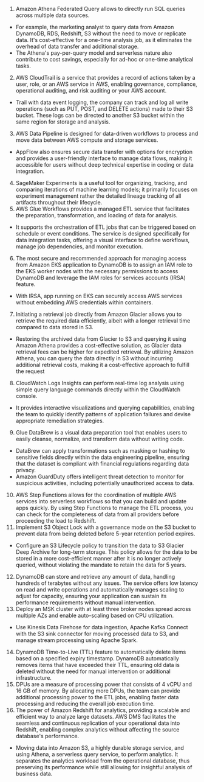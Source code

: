 1. Amazon Athena Federated Query allows to directly run SQL queries across multiple data sources.
- For example, the marketing analyst to query data from Amazon DynamoDB, RDS, Redshift, S3 without the need to move or replicate data. It's cost-effective for a one-time analysis job, as it eliminates the overhead of data transfer and additional storage.
- The Athena's pay-per-query model and serverless nature also contribute to cost savings, especially for ad-hoc or one-time analytical tasks.
2. AWS CloudTrail is a service that provides a record of actions taken by a user, role, or an AWS service in AWS, enabling governance, compliance, operational auditing, and risk auditing or your AWS account.
- Trail with data event logging, the company can track and log all write operations (such as PUT, POST, and DELETE actions) made to their S3 bucket. These logs can be directed to another S3 bucket within the same region for storage and analysis.
3. AWS Data Pipeline is designed for data-driven workflows to process and move data between AWS compute and storage services.
- AppFlow also ensures secure data transfer with options for encryption and provides a user-friendly interface to manage data flows, making it accessible for users without deep technical expertise in coding or data integration.
4. SageMaker Experiments is a useful tool for organizing, tracking, and comparing iterations of machine learning models; it primarily focuses on experiment management rather the detailed lineage tracking of all artifacts throughout their lifecycle.
5. AWS Glue Workflows provides a managed ETL service that facilitates the preparation, transformation, and loading of data for analysis.
- It supports the orchestration of ETL jobs that can be triggered based on schedule or event conditions. The service is designed specifically for data integration tasks, offering a visual interface to define workflows, manage job dependencies, and monitor execution.
6. The most secure and recommended approach for managing access from Amazon EKS application to DynamoDB is to assign an IAM role to the EKS worker nodes with the necessary permissions to access DynamoDB and leverage the IAM roles for services accounts (IRSA) feature.
- With IRSA, app running on EKS can securely access AWS services without embedding AWS credentials within containers.
7. Initiating a retrieval job directly from Amazon Glacier allows you to retrieve the required data efficiently, albeit with a longer retrieval time compared to data stored in S3.
- Restoring the archived data from Glacier to S3 and querying it using Amazon Athena provides a cost-effective solution, as Glacier data retrieval fees can be higher for expedited retrieval. By utilizing Amazon Athena, you can query the data directly in S3 without incurring additional retrieval costs, making it a cost-effective approach to fulfill the request
8. CloudWatch Logs Insights can perform real-time log analysis using simple query language commands directly within the CloudWatch console.
- It provides interactive visualizations and querying capabilities, enabling the team to quickly identify patterns of application failures and devise appropriate remediation strategies.
9. Glue DataBrew is a visual data preparation tool that enables users to easily cleanse, normalize, and transform data without writing code.
- DataBrew can apply transformations such as masking or hashing to sensitive fields directly within the data engineering pipeline, ensuring that the dataset is compliant with financial regulations regarding data privacy.
- Amazon GuardDuty offers intelligent threat detection to monitor for suspicious activities, including potentially unauthorized access to data.
10. AWS Step Functions allows for the coordination of multiple AWS services into serverless workflows so that you can build and update apps quickly. By using Step Functions to manage the ETL process, you can check for the completeness of data from all providers before proceeding the load to Redshift.
11. Implement S3 Object Lock with a governance mode on the S3 bucket to prevent data from being deleted before 5-year retention period expires.
- Configure an S3 Lifecycle policy to transition the data to S3 Glacier Deep Archive for long-term storage. This policy allows for the data to be stored in a more cost-efficient manner after it is no longer actively queried, without violating the mandate to retain the data for 5 years.
12. DynamoDB can store and retrieve any amount of data, handling hundreds of terabytes without any issues. The service offers low latency on read and write operations and automatically manages scaling to adjust for capacity, ensuring your application can sustain its performance requirements without manual intervention.
13. Deploy an MSK cluster with at least three broker nodes spread across multiple AZs and enable auto-scaling based on CPU utilization.
- Use Kinesis Data Firehose for data ingestion, Apache Kafka Connect with the S3 sink connector for moving processed data to S3, and manage stream processing using Apache Spark.
14. DynamoDB Time-to-Live (TTL) feature to automatically delete items based on a specified expiry timestamp. DynamoDB automatically removes items that have exceeded their TTL, ensuring old data is deleted without the need for manual intervention or additional infrastructure.
15.  DPUs are a measure of processing power that consists of 4 vCPU and 16 GB of memory. By allocating more DPUs, the team can provide additional processing power to the ETL jobs, enabling faster data processing and reducing the overall job execution time.
16. The power of Amazon Redshift for analytics, providing a scalable and efficient way to analyze large datasets. AWS DMS facilitates the seamless and continuous replication of your operational data into Redshift, enabling complex analytics without affecting the source database's performance.
- Moving data into Amazon S3, a highly durable storage service, and using Athena, a serverless query service, to perform analytics. It separates the analytics workload from the operational database, thus preserving its performance while still allowing for insightful analysis of business data.